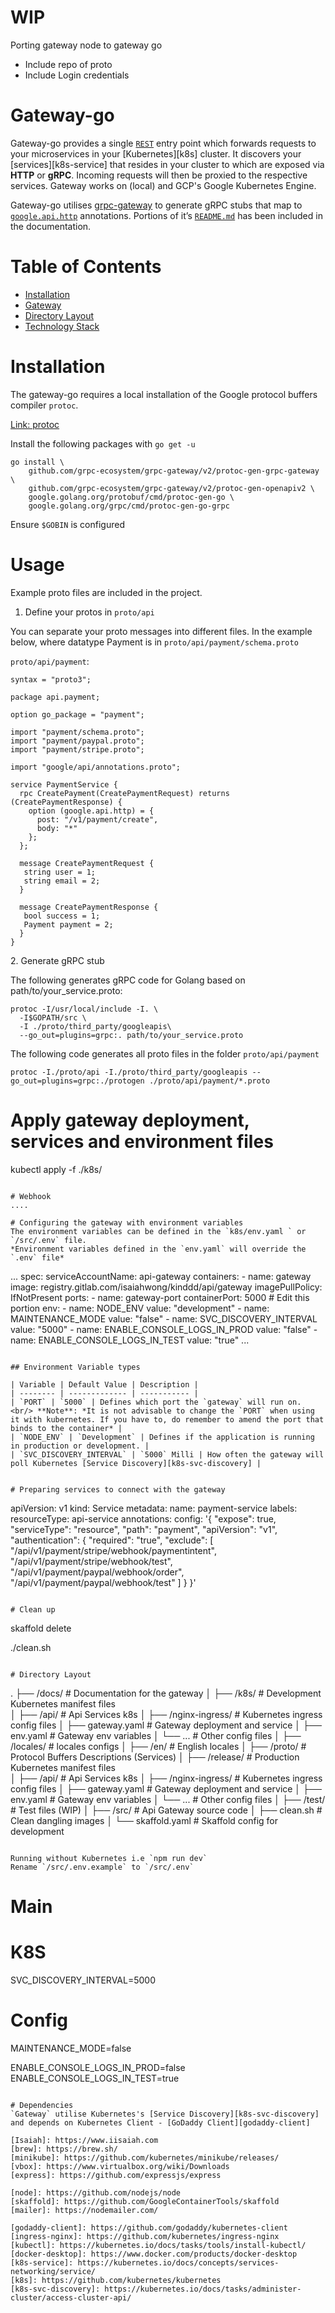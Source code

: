 # WIP
Porting gateway node to gateway go

- Include repo of proto
- Include Login credentials

# Gateway-go
Gateway-go provides a single [`REST`](https://en.m.wikipedia.org/wiki/Representational_state_transfer ) entry point which forwards requests to your microservices in your [Kubernetes][k8s] cluster. It discovers your [services][k8s-service] that resides in your cluster to which are exposed via **HTTP** or **gRPC**. Incoming requests will then be proxied to the respective services. Gateway works on (local) and GCP's Google Kubernetes Engine. 

Gateway-go utilises [grpc-gateway](https://github.com/grpc-ecosystem/grpc-gateway) to generate gRPC stubs that map to [`google.api.http`](https://github.com/googleapis/googleapis/blob/master/google/api/http.proto#L46) annotations. Portions of it’s [`README.md`](https://github.com/grpc-ecosystem/grpc-gateway/blob/master/README.md) has been included in the documentation.


# Table of Contents
* [Installation](#Installation)
* [Gateway](#gateway)
* [Directory Layout](#Directory-Layout)
* [Technology Stack](#technology-stack)

# Installation
The gateway-go requires a local installation of the Google protocol buffers compiler `protoc`.

[Link: protoc](https://github.com/protocolbuffers/protobuf/releases)

Install the following packages with `go get -u`

```
go install \
    github.com/grpc-ecosystem/grpc-gateway/v2/protoc-gen-grpc-gateway \
    github.com/grpc-ecosystem/grpc-gateway/v2/protoc-gen-openapiv2 \
    google.golang.org/protobuf/cmd/protoc-gen-go \
    google.golang.org/grpc/cmd/protoc-gen-go-grpc
```

Ensure `$GOBIN` is configured

# Usage
Example proto files are included in the project.


1. Define your protos in `proto/api`

You can separate your proto messages into different files. In the example below, where datatype Payment is in `proto/api/payment/schema.proto` 

`proto/api/payment`:

```
syntax = "proto3";

package api.payment;

option go_package = "payment";

import "payment/schema.proto";
import "payment/paypal.proto";
import "payment/stripe.proto";

import "google/api/annotations.proto";

service PaymentService {
  rpc CreatePayment(CreatePaymentRequest) returns (CreatePaymentResponse) {
    option (google.api.http) = {
      post: "/v1/payment/create",
      body: "*"
    };
  };

  message CreatePaymentRequest {
   string user = 1;
   string email = 2;
  }

  message CreatePaymentResponse {
   bool success = 1;
   Payment payment = 2;
  }
}

```

2\. Generate gRPC stub

The following generates gRPC code for Golang based on path/to/your_service.proto:

```
protoc -I/usr/local/include -I. \
  -I$GOPATH/src \
  -I ./proto/third_party/googleapis\
  --go_out=plugins=grpc:. path/to/your_service.proto
```

The following code generates all proto files in the folder `proto/api/payment`

```
protoc -I./proto/api -I./proto/third_party/googleapis --go_out=plugins=grpc:./protogen ./proto/api/payment/*.proto
```


# Apply gateway deployment, services and environment files
kubectl apply -f ./k8s/

```

# Webhook
....

# Configuring the gateway with environment variables
The environment variables can be defined in the `k8s/env.yaml ` or `/src/.env` file.  
*Environment variables defined in the `env.yaml` will override the `.env` file*  

```
...
    spec:
      serviceAccountName: api-gateway
      containers:
        - name: gateway
          image: registry.gitlab.com/isaiahwong/kinddd/api/gateway
          imagePullPolicy: IfNotPresent
          ports:
            - name: gateway-port
              containerPort: 5000
          # Edit this portion
          env:
          - name: NODE_ENV
            value: "development"
          - name: MAINTENANCE_MODE
            value: "false"
          - name: SVC_DISCOVERY_INTERVAL
            value: "5000"
          - name: ENABLE_CONSOLE_LOGS_IN_PROD
            value: "false"
          - name: ENABLE_CONSOLE_LOGS_IN_TEST
            value: "true"
...
```

## Environment Variable types

| Variable | Default Value | Description | 
| -------- | ------------- | ----------- | 
| `PORT` | `5000` | Defines which port the `gateway` will run on. <br/> **Note**: *It is not advisable to change the `PORT` when using it with kubernetes. If you have to, do remember to amend the port that binds to the container* |
| `NODE_ENV` | `Development` | Defines if the application is running in production or development. |
| `SVC_DISCOVERY_INTERVAL` | `5000` Milli | How often the gateway will poll Kubernetes [Service Discovery][k8s-svc-discovery] |


# Preparing services to connect with the gateway
```
apiVersion: v1
kind: Service
metadata:
  name: payment-service
  labels:
    resourceType: api-service
  annotations:
    config: '{
      "expose": true,
      "serviceType": "resource",
      "path": "payment",
      "apiVersion": "v1",
      "authentication": {
        "required": "true",
        "exclude": [
          "/api/v1/payment/stripe/webhook/paymentintent",
          "/api/v1/payment/stripe/webhook/test",
          "/api/v1/payment/paypal/webhook/order",
          "/api/v1/payment/paypal/webhook/test"
        ]
      }
    }'
```

# Clean up
```
skaffold delete 

./clean.sh
```

# Directory Layout
```
.
├── /docs/                      # Documentation for the gateway
│
├── /k8s/                       # Development Kubernetes manifest files    
│   ├── /api/                   # Api Services k8s
│   ├── /nginx-ingress/         # Kubernetes ingress config files
│   ├── gateway.yaml            # Gateway deployment and service
│   ├── env.yaml                # Gateway env variables
│   └── ...                     # Other config files 
│
├── /locales/                   # locales configs
│   ├── /en/                    # English locales
│
├── /proto/                     # Protocol Buffers Descriptions (Services)
│
├── /release/                   # Production Kubernetes manifest files    
│   ├── /api/                   # Api Services k8s
│   ├── /nginx-ingress/         # Kubernetes ingress config files
│   ├── gateway.yaml            # Gateway deployment and service
│   ├── env.yaml                # Gateway env variables
│   └── ...                     # Other config files 
│
├── /test/                      # Test files (WIP)
│
├── /src/                       # Api Gateway source code
│
├── clean.sh                    #  Clean dangling images
│
└── skaffold.yaml               #  Skaffold config for development
```

Running without Kubernetes i.e `npm run dev`  
Rename `/src/.env.example` to `/src/.env`
```
# Main

# K8S
SVC_DISCOVERY_INTERVAL=5000

# Config
MAINTENANCE_MODE=false

ENABLE_CONSOLE_LOGS_IN_PROD=false
ENABLE_CONSOLE_LOGS_IN_TEST=true
```

# Dependencies
`Gateway` utilise Kubernetes's [Service Discovery][k8s-svc-discovery] and depends on Kubernetes Client - [GoDaddy Client][godaddy-client]

[Isaiah]: https://www.iisaiah.com
[brew]: https://brew.sh/
[minikube]: https://github.com/kubernetes/minikube/releases/  
[vbox]: https://www.virtualbox.org/wiki/Downloads
[express]: https://github.com/expressjs/express

[node]: https://github.com/nodejs/node
[skaffold]: https://github.com/GoogleContainerTools/skaffold
[mailer]: https://nodemailer.com/

[godaddy-client]: https://github.com/godaddy/kubernetes-client
[ingress-nginx]: https://github.com/kubernetes/ingress-nginx
[kubectl]: https://kubernetes.io/docs/tasks/tools/install-kubectl/
[docker-desktop]: https://www.docker.com/products/docker-desktop
[k8s-service]: https://kubernetes.io/docs/concepts/services-networking/service/
[k8s]: https://github.com/kubernetes/kubernetes
[k8s-svc-discovery]: https://kubernetes.io/docs/tasks/administer-cluster/access-cluster-api/